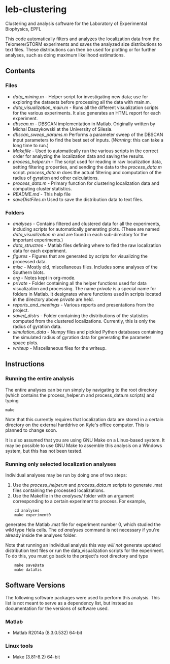 leb-clustering
==============

Clustering and analysis software for the Laboratory of Experimental
Biophysics, EPFL

This code automatically filters and analyzes the localization data
from the Telomere/STORM experiments and saves the analyzed size
distributions to text files. These distributions can then be used for
plotting or for further analyses, such as doing maximum likelihood
estimations.

## Contents ##
### Files ###
+ *data_mining.m* - Helper script for investigating new data; use for
  exploring the datasets before processing all the data with main.m.
+ *data_visualization_main.m* - Runs all the different visualization
  scripts for the various experiments. It also generates an HTML
  report for each experiment.
+ *dbscan.m* - DBSCAN implementation in Matlab. Originally written by
  Michal Daszykowski at the University of Silesia.
+ *dbscan_sweep_params.m* Performs a parameter sweep of the DBSCAN
  input parameters to find the best set of inputs. (_Warning_: this
  can take a long time to run.)
+ *Makefile* - Used to automatically run the various scripts in the
  correct order for analyzing the localization data and saving the
  results.
+ *process\_helper.m* - The script used for reading in raw localization
  data, setting filtering properties, and sending the data to the
  *process\_data.m* script. *process\_data.m* does the actual
  filtering and computation of the radius of gyration and other
  calculations.
+ *process_data.m* - Primary function for clustering localization data
  and computing cluster statistics.
+ *README.md* - This help file
+ *saveDistFiles.m* Used to save the distribution data to text files.

### Folders ###
+ *analyses* - Contains filtered and clustered data for all the
  experiments, including scripts for automatically generating
  plots. (These are named *data_visualization.m* and are found in each
  sub-directory for the important experiments.)
+ *data_structres* - Matlab files defining where to find the raw
  localization data for each experiment.
+ *figures* - Figures that are generated by scripts for visualizing
  the processed data.
+ *misc* - Mostly old, miscellaneous files. Includes some analyses of
  the Southern blots.
+ *org* - Notes kept in org-mode.
+ *private* - Folder containing all the helper functions used for data
  visualization and processing. The name _private_ is a special name
  for folders in Matlab. It designates where functions used in scripts
  located in the directory above _private_ are held.
+ *reports\_and\_meetings* - Various reports and presentations from
  the project.
+ *saved_distrs* - Folder containing the distributions of the
  statistics computed from the clustered localizations. Currently,
  this is only the radius of gyration data.
+ *simulation_data* - Numpy files and pickled Python databases
  containing the simulated radius of gyration data for generating the
  parameter space plots.
+ *writeup* - Miscellaneous files for the writeup.

## Instructions ##

### Running the entire analysis ###

The entire analyses can be run simply by navigating to the root
directory (which contains the process\_helper.m and process\_data.m
scripts) and typing

	make

Note that this currently requires that localization data are stored in
a certain directory on the external harddrive on Kyle's office
computer. This is planned to change soon.

It is also assumed that you are using GNU Make on a Linux-based
system. It may be possible to use GNU Make to assemble this analysis
on a Windows system, but this has not been tested.

### Running only selected localization analyses
Individual analyses may be run by doing one of two steps:

1. Use the *process\_helper.m* and *process\_data.m* scripts to
   generate .mat files containing the processed localizations.
2. Use the Makefile in the _analyses/_ folder with an argument
   corresponding to a certain experiment to process. For example,

```
	cd analyses
	make experiment0
```

   generates the Matlab .mat file for experiment number 0, which
   studied the wild type Hela cells. The *cd analyses* command is not
   necessary if you're already inside the analyses folder.

   Note that running an individual analysis this way _will not_
   generate updated distribution text files or run the
   data_visualization scripts for the experiment. To do this, you must
   go back to the project's root directory and type

```
	make saveData
	make dataVis
```

## Software Versions ##

The following software packages were used to perform this
analysis. This list is not meant to serve as a dependency list, but
instead as documentation for the versions of software used.

### Matlab

+ Matlab R2014a (8.3.0.532) 64-bit

### Linux tools

+ Make (3.81-8.2) 64-bit
